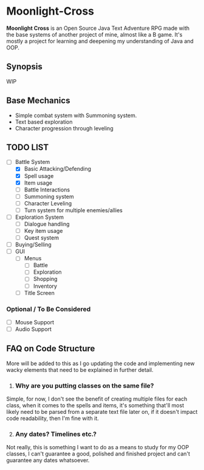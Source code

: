 # Moonlight-Cross
**Moonlight Cross** is an Open Source Java Text Adventure RPG made with the base systems of another project of mine, almost like a B game. It's
mostly a project for learning and deepening my understanding of Java and OOP.

## Synopsis
WIP

## Base Mechanics
- Simple combat system with Summoning system.
- Text based exploration
- Character progression through leveling

## TODO LIST
- [ ] Battle System
  - [x] Basic Attacking/Defending
  - [x] Spell usage
  - [x] Item usage
  - [ ] Battle Interactions
  - [ ] Summoning system
  - [ ] Character Leveling
  - [ ] Turn system for multiple enemies/allies
- [ ] Exploration System
  - [ ] Dialogue handling
  - [ ] Key item usage
  - [ ] Quest system
- [ ] Buying/Selling
- [ ] GUI
  - [ ] Menus
    - [ ] Battle
    - [ ] Exploration
    - [ ] Shopping
    - [ ] Inventory
  - [ ] Title Screen
### Optional / To Be Considered
- [ ] Mouse Support
- [ ] Audio Support

## FAQ on Code Structure
More will be added to this as I go updating the code and implementing new wacky elements that need to be explained in further detail.

1. ### Why are you putting classes on the same file?
Simple, for now, I don't see the benefit of creating multiple files for each class, when it comes to the spells and items, it's something that'll most likely need
to be parsed from a separate text file later on, if it doesn't impact code readability, then I'm fine with it.

2. ### Any dates? Timelines etc.?
Not really, this is something I want to do as a means to study for my OOP classes, I can't guarantee a good, polished and finished project and can't guarantee any dates whatsoever.